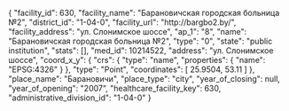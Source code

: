 {
    "facility_id": 630,
    "facility_name": "Барановичская городская больница №2",
    "district_id": "1-04-0",
    "facility_url": "http:\/\/bargbo2.by\/",
    "facility_address": "ул. Слонимское шоссе",
    "ap_1": "8",
    "name": "Барановичская городская больница №2",
    "type": "0",
    "state": "public institution",
    "stats": [],
    "med_id": 10214522,
    "address": "ул. Слонимское шоссе",
    "coord_x_y": {
        "crs": {
            "type": "name",
            "properties": {
                "name": "EPSG:4326"
            }
        },
        "type": "Point",
        "coordinates": [
            25.9504,
            53.11
        ]
    },
    "place_name": "Барановичи",
    "place_type": "city",
    "year_of_closing": null,
    "year_of_opening": "2007",
    "healthcare_facility_key": 630,
    "administrative_division_id": "1-04-0"
}